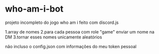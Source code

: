 # who-am-i-bot
projeto incompleto do jogo who am i feito com discord.js  

1.array de nomes 2.para cada pessoa com role "game" enviar um  nome na DM 3.tornar esses nomes unicamente aleatórios


não incluso o config.json com informações do meu token pessoal
